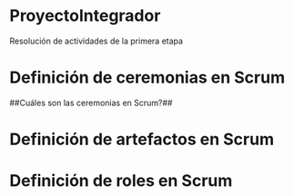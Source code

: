 # ProyectoIntegrador
Resolución de actividades de la primera etapa 

# Definición de ceremonias en Scrum

##Cuáles son las  ceremonias en Scrum?##


# Definición de artefactos en Scrum

# Definición de roles en Scrum
